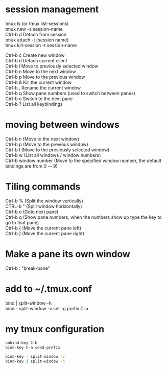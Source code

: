 # session management
tmux ls (or tmux list-sessions)  
tmux new -s session-name  
Ctrl-b d Detach from session  
tmux attach -t [session name]  
tmux kill-session -t session-name  
  
Ctrl-b c Create new window  
Ctrl-b d Detach current client  
Ctrl-b l Move to previously selected window  
Ctrl-b n Move to the next window  
Ctrl-b p Move to the previous window  
Ctrl-b & Kill the current window  
Ctrl-b , Rename the current window  
Ctrl-b q Show pane numbers (used to switch between panes)  
Ctrl-b o Switch to the next pane  
Ctrl-b ? List all keybindings  

# moving between windows  
Ctrl-b n (Move to the next window)  
Ctrl-b p (Move to the previous window)  
Ctrl-b l (Move to the previously selected window)  
Ctrl-b w (List all windows / window numbers)  
Ctrl-b window number (Move to the specified window number, the
default bindings are from 0 -- 9)  

# Tiling commands  
Ctrl-b % (Split the window vertically)  
CTRL-b " (Split window horizontally)  
Ctrl-b o (Goto next pane)  
Ctrl-b q (Show pane numbers, when the numbers show up type the key to go to that pane)  
Ctrl-b { (Move the current pane left)  
Ctrl-b } (Move the current pane right)  

# Make a pane its own window  
Ctrl-b : "break-pane"  
  
# add to ~/.tmux.conf  
bind | split-window -h  
bind - split-window -v  set -g prefix C-a


# my tmux configuration
```bash
unbind-key C-b
bind-key C-a send-prefix

bind-key - split-window -v
bind-key | split-window -h
```